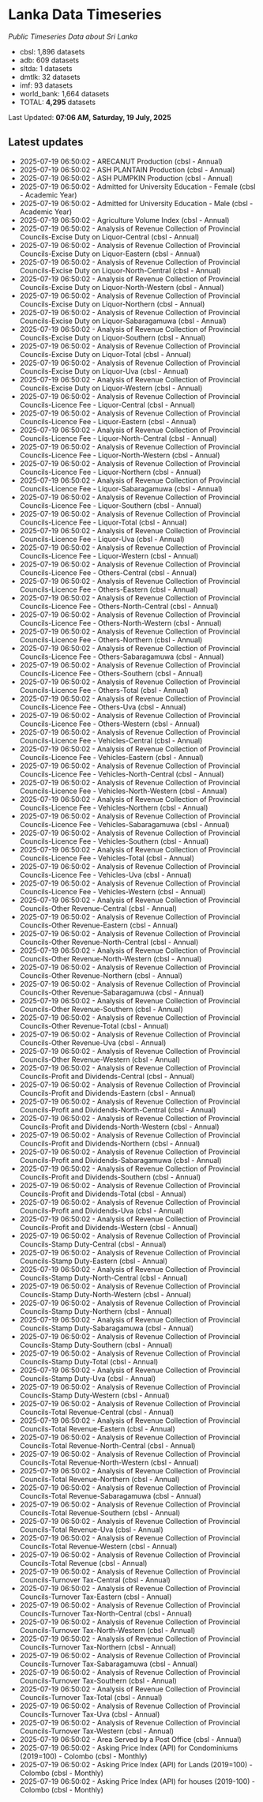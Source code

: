 # Lanka Data Timeseries
*Public Timeseries Data about Sri Lanka*

* cbsl: 1,896 datasets
* adb: 609 datasets
* sltda: 1 datasets
* dmtlk: 32 datasets
* imf: 93 datasets
* world_bank: 1,664 datasets
* TOTAL: **4,295** datasets

Last Updated: **07:06 AM, Saturday, 19 July, 2025**

## Latest updates

* 2025-07-19 06:50:02 - ARECANUT Production (cbsl - Annual)
* 2025-07-19 06:50:02 - ASH PLANTAIN Production (cbsl - Annual)
* 2025-07-19 06:50:02 - ASH PUMPKIN Production (cbsl - Annual)
* 2025-07-19 06:50:02 - Admitted for University Education - Female (cbsl - Academic Year)
* 2025-07-19 06:50:02 - Admitted for University Education - Male (cbsl - Academic Year)
* 2025-07-19 06:50:02 - Agriculture Volume Index (cbsl - Annual)
* 2025-07-19 06:50:02 - Analysis of Revenue Collection of Provincial Councils-Excise Duty on Liquor-Central (cbsl - Annual)
* 2025-07-19 06:50:02 - Analysis of Revenue Collection of Provincial Councils-Excise Duty on Liquor-Eastern (cbsl - Annual)
* 2025-07-19 06:50:02 - Analysis of Revenue Collection of Provincial Councils-Excise Duty on Liquor-North-Central (cbsl - Annual)
* 2025-07-19 06:50:02 - Analysis of Revenue Collection of Provincial Councils-Excise Duty on Liquor-North-Western (cbsl - Annual)
* 2025-07-19 06:50:02 - Analysis of Revenue Collection of Provincial Councils-Excise Duty on Liquor-Northern (cbsl - Annual)
* 2025-07-19 06:50:02 - Analysis of Revenue Collection of Provincial Councils-Excise Duty on Liquor-Sabaragamuwa (cbsl - Annual)
* 2025-07-19 06:50:02 - Analysis of Revenue Collection of Provincial Councils-Excise Duty on Liquor-Southern (cbsl - Annual)
* 2025-07-19 06:50:02 - Analysis of Revenue Collection of Provincial Councils-Excise Duty on Liquor-Total (cbsl - Annual)
* 2025-07-19 06:50:02 - Analysis of Revenue Collection of Provincial Councils-Excise Duty on Liquor-Uva (cbsl - Annual)
* 2025-07-19 06:50:02 - Analysis of Revenue Collection of Provincial Councils-Excise Duty on Liquor-Western (cbsl - Annual)
* 2025-07-19 06:50:02 - Analysis of Revenue Collection of Provincial Councils-Licence Fee - Liquor-Central (cbsl - Annual)
* 2025-07-19 06:50:02 - Analysis of Revenue Collection of Provincial Councils-Licence Fee - Liquor-Eastern (cbsl - Annual)
* 2025-07-19 06:50:02 - Analysis of Revenue Collection of Provincial Councils-Licence Fee - Liquor-North-Central (cbsl - Annual)
* 2025-07-19 06:50:02 - Analysis of Revenue Collection of Provincial Councils-Licence Fee - Liquor-North-Western (cbsl - Annual)
* 2025-07-19 06:50:02 - Analysis of Revenue Collection of Provincial Councils-Licence Fee - Liquor-Northern (cbsl - Annual)
* 2025-07-19 06:50:02 - Analysis of Revenue Collection of Provincial Councils-Licence Fee - Liquor-Sabaragamuwa (cbsl - Annual)
* 2025-07-19 06:50:02 - Analysis of Revenue Collection of Provincial Councils-Licence Fee - Liquor-Southern (cbsl - Annual)
* 2025-07-19 06:50:02 - Analysis of Revenue Collection of Provincial Councils-Licence Fee - Liquor-Total (cbsl - Annual)
* 2025-07-19 06:50:02 - Analysis of Revenue Collection of Provincial Councils-Licence Fee - Liquor-Uva (cbsl - Annual)
* 2025-07-19 06:50:02 - Analysis of Revenue Collection of Provincial Councils-Licence Fee - Liquor-Western (cbsl - Annual)
* 2025-07-19 06:50:02 - Analysis of Revenue Collection of Provincial Councils-Licence Fee - Others-Central (cbsl - Annual)
* 2025-07-19 06:50:02 - Analysis of Revenue Collection of Provincial Councils-Licence Fee - Others-Eastern (cbsl - Annual)
* 2025-07-19 06:50:02 - Analysis of Revenue Collection of Provincial Councils-Licence Fee - Others-North-Central (cbsl - Annual)
* 2025-07-19 06:50:02 - Analysis of Revenue Collection of Provincial Councils-Licence Fee - Others-North-Western (cbsl - Annual)
* 2025-07-19 06:50:02 - Analysis of Revenue Collection of Provincial Councils-Licence Fee - Others-Northern (cbsl - Annual)
* 2025-07-19 06:50:02 - Analysis of Revenue Collection of Provincial Councils-Licence Fee - Others-Sabaragamuwa (cbsl - Annual)
* 2025-07-19 06:50:02 - Analysis of Revenue Collection of Provincial Councils-Licence Fee - Others-Southern (cbsl - Annual)
* 2025-07-19 06:50:02 - Analysis of Revenue Collection of Provincial Councils-Licence Fee - Others-Total (cbsl - Annual)
* 2025-07-19 06:50:02 - Analysis of Revenue Collection of Provincial Councils-Licence Fee - Others-Uva (cbsl - Annual)
* 2025-07-19 06:50:02 - Analysis of Revenue Collection of Provincial Councils-Licence Fee - Others-Western (cbsl - Annual)
* 2025-07-19 06:50:02 - Analysis of Revenue Collection of Provincial Councils-Licence Fee - Vehicles-Central (cbsl - Annual)
* 2025-07-19 06:50:02 - Analysis of Revenue Collection of Provincial Councils-Licence Fee - Vehicles-Eastern (cbsl - Annual)
* 2025-07-19 06:50:02 - Analysis of Revenue Collection of Provincial Councils-Licence Fee - Vehicles-North-Central (cbsl - Annual)
* 2025-07-19 06:50:02 - Analysis of Revenue Collection of Provincial Councils-Licence Fee - Vehicles-North-Western (cbsl - Annual)
* 2025-07-19 06:50:02 - Analysis of Revenue Collection of Provincial Councils-Licence Fee - Vehicles-Northern (cbsl - Annual)
* 2025-07-19 06:50:02 - Analysis of Revenue Collection of Provincial Councils-Licence Fee - Vehicles-Sabaragamuwa (cbsl - Annual)
* 2025-07-19 06:50:02 - Analysis of Revenue Collection of Provincial Councils-Licence Fee - Vehicles-Southern (cbsl - Annual)
* 2025-07-19 06:50:02 - Analysis of Revenue Collection of Provincial Councils-Licence Fee - Vehicles-Total (cbsl - Annual)
* 2025-07-19 06:50:02 - Analysis of Revenue Collection of Provincial Councils-Licence Fee - Vehicles-Uva (cbsl - Annual)
* 2025-07-19 06:50:02 - Analysis of Revenue Collection of Provincial Councils-Licence Fee - Vehicles-Western (cbsl - Annual)
* 2025-07-19 06:50:02 - Analysis of Revenue Collection of Provincial Councils-Other Revenue-Central (cbsl - Annual)
* 2025-07-19 06:50:02 - Analysis of Revenue Collection of Provincial Councils-Other Revenue-Eastern (cbsl - Annual)
* 2025-07-19 06:50:02 - Analysis of Revenue Collection of Provincial Councils-Other Revenue-North-Central (cbsl - Annual)
* 2025-07-19 06:50:02 - Analysis of Revenue Collection of Provincial Councils-Other Revenue-North-Western (cbsl - Annual)
* 2025-07-19 06:50:02 - Analysis of Revenue Collection of Provincial Councils-Other Revenue-Northern (cbsl - Annual)
* 2025-07-19 06:50:02 - Analysis of Revenue Collection of Provincial Councils-Other Revenue-Sabaragamuwa (cbsl - Annual)
* 2025-07-19 06:50:02 - Analysis of Revenue Collection of Provincial Councils-Other Revenue-Southern (cbsl - Annual)
* 2025-07-19 06:50:02 - Analysis of Revenue Collection of Provincial Councils-Other Revenue-Total (cbsl - Annual)
* 2025-07-19 06:50:02 - Analysis of Revenue Collection of Provincial Councils-Other Revenue-Uva (cbsl - Annual)
* 2025-07-19 06:50:02 - Analysis of Revenue Collection of Provincial Councils-Other Revenue-Western (cbsl - Annual)
* 2025-07-19 06:50:02 - Analysis of Revenue Collection of Provincial Councils-Profit and Dividends-Central (cbsl - Annual)
* 2025-07-19 06:50:02 - Analysis of Revenue Collection of Provincial Councils-Profit and Dividends-Eastern (cbsl - Annual)
* 2025-07-19 06:50:02 - Analysis of Revenue Collection of Provincial Councils-Profit and Dividends-North-Central (cbsl - Annual)
* 2025-07-19 06:50:02 - Analysis of Revenue Collection of Provincial Councils-Profit and Dividends-North-Western (cbsl - Annual)
* 2025-07-19 06:50:02 - Analysis of Revenue Collection of Provincial Councils-Profit and Dividends-Northern (cbsl - Annual)
* 2025-07-19 06:50:02 - Analysis of Revenue Collection of Provincial Councils-Profit and Dividends-Sabaragamuwa (cbsl - Annual)
* 2025-07-19 06:50:02 - Analysis of Revenue Collection of Provincial Councils-Profit and Dividends-Southern (cbsl - Annual)
* 2025-07-19 06:50:02 - Analysis of Revenue Collection of Provincial Councils-Profit and Dividends-Total (cbsl - Annual)
* 2025-07-19 06:50:02 - Analysis of Revenue Collection of Provincial Councils-Profit and Dividends-Uva (cbsl - Annual)
* 2025-07-19 06:50:02 - Analysis of Revenue Collection of Provincial Councils-Profit and Dividends-Western (cbsl - Annual)
* 2025-07-19 06:50:02 - Analysis of Revenue Collection of Provincial Councils-Stamp Duty-Central (cbsl - Annual)
* 2025-07-19 06:50:02 - Analysis of Revenue Collection of Provincial Councils-Stamp Duty-Eastern (cbsl - Annual)
* 2025-07-19 06:50:02 - Analysis of Revenue Collection of Provincial Councils-Stamp Duty-North-Central (cbsl - Annual)
* 2025-07-19 06:50:02 - Analysis of Revenue Collection of Provincial Councils-Stamp Duty-North-Western (cbsl - Annual)
* 2025-07-19 06:50:02 - Analysis of Revenue Collection of Provincial Councils-Stamp Duty-Northern (cbsl - Annual)
* 2025-07-19 06:50:02 - Analysis of Revenue Collection of Provincial Councils-Stamp Duty-Sabaragamuwa (cbsl - Annual)
* 2025-07-19 06:50:02 - Analysis of Revenue Collection of Provincial Councils-Stamp Duty-Southern (cbsl - Annual)
* 2025-07-19 06:50:02 - Analysis of Revenue Collection of Provincial Councils-Stamp Duty-Total (cbsl - Annual)
* 2025-07-19 06:50:02 - Analysis of Revenue Collection of Provincial Councils-Stamp Duty-Uva (cbsl - Annual)
* 2025-07-19 06:50:02 - Analysis of Revenue Collection of Provincial Councils-Stamp Duty-Western (cbsl - Annual)
* 2025-07-19 06:50:02 - Analysis of Revenue Collection of Provincial Councils-Total Revenue-Central (cbsl - Annual)
* 2025-07-19 06:50:02 - Analysis of Revenue Collection of Provincial Councils-Total Revenue-Eastern (cbsl - Annual)
* 2025-07-19 06:50:02 - Analysis of Revenue Collection of Provincial Councils-Total Revenue-North-Central (cbsl - Annual)
* 2025-07-19 06:50:02 - Analysis of Revenue Collection of Provincial Councils-Total Revenue-North-Western (cbsl - Annual)
* 2025-07-19 06:50:02 - Analysis of Revenue Collection of Provincial Councils-Total Revenue-Northern (cbsl - Annual)
* 2025-07-19 06:50:02 - Analysis of Revenue Collection of Provincial Councils-Total Revenue-Sabaragamuwa (cbsl - Annual)
* 2025-07-19 06:50:02 - Analysis of Revenue Collection of Provincial Councils-Total Revenue-Southern (cbsl - Annual)
* 2025-07-19 06:50:02 - Analysis of Revenue Collection of Provincial Councils-Total Revenue-Uva (cbsl - Annual)
* 2025-07-19 06:50:02 - Analysis of Revenue Collection of Provincial Councils-Total Revenue-Western (cbsl - Annual)
* 2025-07-19 06:50:02 - Analysis of Revenue Collection of Provincial Councils-Total Revenue (cbsl - Annual)
* 2025-07-19 06:50:02 - Analysis of Revenue Collection of Provincial Councils-Turnover Tax-Central (cbsl - Annual)
* 2025-07-19 06:50:02 - Analysis of Revenue Collection of Provincial Councils-Turnover Tax-Eastern (cbsl - Annual)
* 2025-07-19 06:50:02 - Analysis of Revenue Collection of Provincial Councils-Turnover Tax-North-Central (cbsl - Annual)
* 2025-07-19 06:50:02 - Analysis of Revenue Collection of Provincial Councils-Turnover Tax-North-Western (cbsl - Annual)
* 2025-07-19 06:50:02 - Analysis of Revenue Collection of Provincial Councils-Turnover Tax-Northern (cbsl - Annual)
* 2025-07-19 06:50:02 - Analysis of Revenue Collection of Provincial Councils-Turnover Tax-Sabaragamuwa (cbsl - Annual)
* 2025-07-19 06:50:02 - Analysis of Revenue Collection of Provincial Councils-Turnover Tax-Southern (cbsl - Annual)
* 2025-07-19 06:50:02 - Analysis of Revenue Collection of Provincial Councils-Turnover Tax-Total (cbsl - Annual)
* 2025-07-19 06:50:02 - Analysis of Revenue Collection of Provincial Councils-Turnover Tax-Uva (cbsl - Annual)
* 2025-07-19 06:50:02 - Analysis of Revenue Collection of Provincial Councils-Turnover Tax-Western (cbsl - Annual)
* 2025-07-19 06:50:02 - Area Served by a Post Office (cbsl - Annual)
* 2025-07-19 06:50:02 - Asking Price Index (API) for Condominiums (2019=100) - Colombo (cbsl - Monthly)
* 2025-07-19 06:50:02 - Asking Price Index (API) for Lands (2019=100) - Colombo (cbsl - Monthly)
* 2025-07-19 06:50:02 - Asking Price Index (API) for houses (2019-100) - Colombo (cbsl - Monthly)